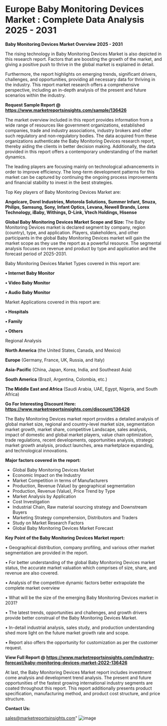 # Europe Baby Monitoring Devices Market : Complete Data Analysis 2025 - 2031

<Strong> Baby Monitoring Devices Market Overview 2025 - 2031</strong>

The rising technology in Baby Monitoring Devices Market is also depicted in this research report. Factors that are boosting the growth of the market, and giving a positive push to thrive in the global market is explained in detail.

Furthermore, the report highlights on emerging trends, significant drivers, challenges, and opportunities, providing all necessary data for thriving in the industry. This report market research offers a comprehensive perspective, including an in-depth analysis of the present and future scenarios within the industry.

<strong>Request Sample Report @ <a href=https://www.marketreportsinsights.com/sample/136426>https://www.marketreportsinsights.com/sample/136426</a></strong>

The market overview included in this report provides information from a wide range of resources like government organizations, established companies, trade and industry associations, industry brokers and other such regulatory and non-regulatory bodies. The data acquired from these organizations authenticate the Baby Monitoring Devices research report, thereby aiding the clients in better decision making. Additionally, the data provided in this report offers a contemporary understanding of the market dynamics.

The leading players are focusing mainly on technological advancements in order to improve efficiency. The long-term development patterns for this market can be captured by continuing the ongoing process improvements and financial stability to invest in the best strategies.

Top Key players of Baby Monitoring Devices Market are:

<strong>Angelcare, Dorel Industries, Motorola Solutions, Summer Infant, Snuza, Philips, Samsung, Sony, Infant Optics, Levana, Newell Brands, Lorex Technology, iBaby, Withings, D-Link, Vtech Holdings, Hisense</strong>

<strong><b>Global Baby Monitoring Devices Market Scope and Size:</b></strong>
The Baby Monitoring Devices market is declared segment by company, region (country), type, and application. Players, stakeholders, and other participants in the global Baby Monitoring Devices market will gain the market scope as they use the report as a powerful resource. The segmental analysis focuses on revenue and product by type and application and the forecast period of 2025-2031.

Baby Monitoring Devices Market Types covered in this report are:

<strong>• Internet Baby Monitor

• Video Baby Monitor

• Audio Baby Monitor</strong>

Market Applications covered in this report are:

<strong>• Hospitals

• Family

• Others</strong> 

Regional Analysis

<strong>North America</strong> (the United States, Canada, and Mexico)

<strong>Europe</strong> (Germany, France, UK, Russia, and Italy)

<strong>Asia-Pacific</strong> (China, Japan, Korea, India, and Southeast Asia)

<strong>South America</strong> (Brazil, Argentina, Colombia, etc.)

<strong>The Middle East and Africa</strong> (Saudi Arabia, UAE, Egypt, Nigeria, and South Africa)

<strong>Go For Interesting Discount Here: <a href=https://www.marketreportsinsights.com/discount/136426>https://www.marketreportsinsights.com/discount/136426</a></strong>

The Baby Monitoring Devices market report provides a detailed analysis of global market size, regional and country-level market size, segmentation market growth, market share, competitive Landscape, sales analysis, impact of domestic and global market players, value chain optimization, trade regulations, recent developments, opportunities analysis, strategic market growth analysis, product launches, area marketplace expanding, and technological innovations.

<strong><b>Major factors covered in the report:</b></strong>
<ul>
  <li>Global Baby Monitoring Devices Market </li>
  <li>Economic Impact on the Industry</li>
  <li>Market Competition in terms of Manufacturers</li>
  <li>Production, Revenue (Value) by geographical segmentation</li>
  <li>Production, Revenue (Value), Price Trend by Type</li>
  <li>Market Analysis by Application</li>
  <li>Cost Investigation</li>
  <li>Industrial Chain, Raw material sourcing strategy and Downstream Buyers</li>
  <li>Marketing Strategy comprehension, Distributors and Traders</li>
  <li>Study on Market Research Factors</li>
  <li>Global Baby Monitoring Devices Market Forecast</li>
</ul>

<strong><b>Key Point of the Baby Monitoring Devices Market report:</b></strong>

• Geographical distribution, company profiling, and various other market segmentation are provided in the report.

• For better understanding of the global Baby Monitoring Devices market status, the accurate market valuation which comprises of size, share, and revenue are also covered.

• Analysis of the competitive dynamic factors better extrapolate the complete market overview

• What will be the size of the emerging Baby Monitoring Devices market in 2031?

• The latest trends, opportunities and challenges, and growth drivers provide better construal of the Baby Monitoring Devices Market.

• In-detail industrial analysis, sales study, and production understanding shed more light on the future market growth rate and scope.

• Report also offers the opportunity for customization as per the customer request.

<strong><b>View Full Report @ <a href=https://www.marketreportsinsights.com/industry-forecast/baby-monitoring-devices-market-2022-136426>https://www.marketreportsinsights.com/industry-forecast/baby-monitoring-devices-market-2022-136426</a></b></strong>


At last, the Baby Monitoring Devices Market report includes investment come analysis and development trend analysis. The present and future opportunities of the fastest growing international industry segments are coated throughout this report. This report additionally presents product specification, manufacturing method, and product cost structure, and price structure.

<strong>Contact Us:</strong>

sales@marketreportsinsights.com"
![image](https://github.com/user-attachments/assets/ec3b38a2-36b7-43cd-b37f-9d0619142b8e)
